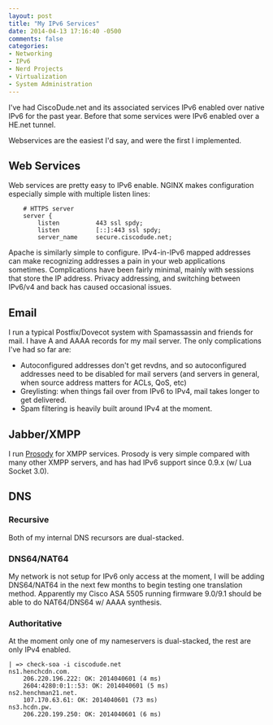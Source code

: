 ```yaml
---
layout: post
title: "My IPv6 Services"
date: 2014-04-13 17:16:40 -0500
comments: false
categories:
- Networking
- IPv6
- Nerd Projects
- Virtualization
- System Administration
---
```

I've had CiscoDude.net and its associated services IPv6 enabled over native IPv6 for the past year. Before that some services were IPv6 enabled over a HE.net tunnel.

Webservices are the easiest I'd say, and were the first I implemented.

<!--more-->

## Web Services

Web services are pretty easy to IPv6 enable. NGINX makes configuration especially simple with multiple listen lines:

```
	# HTTPS server
	server {
		listen			443 ssl spdy;
		listen			[::]:443 ssl spdy;
		server_name		secure.ciscodude.net;
```

Apache is similarly simple to configure. IPv4-in-IPv6 mapped addresses can make recognizing addresses a pain in your web applications sometimes. Complications have been fairly minimal, mainly with sessions that store the IP address. Privacy addressing, and switching between IPv6/v4 and back has caused occasional issues.

## Email

I run a typical Postfix/Dovecot system with Spamassassin and friends for mail. I have A and AAAA records for my mail server. The only complications I've had so far are:

*	Autoconfigured addresses don't get revdns, and so autoconfigured addresses need to be disabled for mail servers (and servers in general, when source address matters for ACLs, QoS, etc)
*	Greylisting: when things fail over from IPv6 to IPv4, mail takes longer to get delivered.
*	Spam filtering is heavily built around IPv4 at the moment.

## Jabber/XMPP

I run [Prosody](https://prosody.im/) for XMPP services. Prosody is very simple compared with many other XMPP servers, and has had IPv6 support since 0.9.x (w/ Lua Socket 3.0).

## DNS

### Recursive

Both of my internal DNS recursors are dual-stacked.

### DNS64/NAT64

My network is not setup for IPv6 only access at the moment, I will be adding DNS64/NAT64 in the next few months to begin testing one translation method. Apparently my Cisco ASA 5505 running firmware 9.0/9.1 should be able to do NAT64/DNS64 w/ AAAA synthesis.

### Authoritative

At the moment only one of my nameservers is dual-stacked, the rest are only IPv4 enabled.

```
| => check-soa -i ciscodude.net
ns1.henchcdn.com.
	206.220.196.222: OK: 2014040601 (4 ms)
	2604:4280:0:1::53: OK: 2014040601 (5 ms)
ns2.henchman21.net.
	107.170.63.61: OK: 2014040601 (73 ms)
ns3.hcdn.pw.
	206.220.199.250: OK: 2014040601 (6 ms)
```
